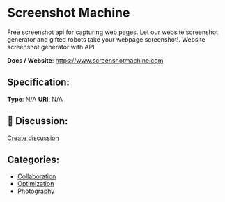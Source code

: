 # Screenshot Machine


Free screenshot api for capturing web pages.  Let our website screenshot generator and gifted robots take your webpage screenshot!. Website screenshot generator with API

**Docs / Website**: https://www.screenshotmachine.com

## Specification:
**Type**:  N/A 
**URI**:  N/A 

## 💬 Discussion:
[Create discussion](https://github.com/apis-list/apis-list/discussions/new)

## Categories:
- [Collaboration](https://github.com/apis-list/apis-list#collaboration)
- [Optimization](https://github.com/apis-list/apis-list#optimization)
- [Photography](https://github.com/apis-list/apis-list#photography)



